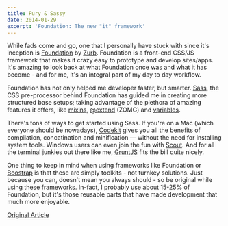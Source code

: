 ```yaml
---
title: Fury & Sassy
date: 2014-01-29
excerpt: 'Foundation: The new "it" framework'
---
```


While fads come and go, one that I personally have stuck with since it's inception is [Foundation](http://foundation.zurb.com) by [Zurb](http://zurb.com). Foundation is a front-end CSS/JS framework that makes it crazy easy to prototype and develop sites/apps. It's amazing to look back at what Foundation once was and what it has become - and for me, it's an integral part of my day to day workflow.

Foundation has not only helped me developer faster, but smarter. [Sass](http://sass-lang.com/), the CSS pre-processor behind Foundation has guided me in creating more structured base setups; taking advantage of the plethora of amazing features it offers, like [mixins](http://sass-lang.com/documentation/file.SASS_REFERENCE.html#mixins), [@extend](http://sass-lang.com/documentation/file.SASS_REFERENCE.html#extend) (ZOMG) and [variables](http://sass-lang.com/documentation/file.SASS_REFERENCE.html#variables_).

There's tons of ways to get started using Sass. If you're on a Mac (which everyone should be nowadays), [Codekit](http://incident57.com/codekit/) gives you all the benefits of compilation, concatination and minification &mdash; without the need for installing system tools. Windows users can even join the fun with [Scout](http://mhs.github.io/scout-app/). And for all the terminal junkies out there like me, [GruntJS](http://gruntjs.com) fits the bill quite nicely.

One thing to keep in mind when using frameworks like Foundation or [Boostrap](http://getbootstrap.com) is that these are simply toolkits - not turnkey solutions. Just because you can, doesn't mean you always should - so be original while using these frameworks. In-fact, I probably use about 15-25% of Foundation, but it's those reusable parts that have made development that much more enjoyable.

[Original Article](http://blog.blueion.com/2014/01/29/furry-sassy/)

